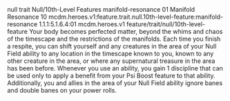 <ability>
  <metadata>
    <class>null</class>
    <feature_type>trait</feature_type>
    <file_dpath>Null/10th-Level Features</file_dpath>
    <item_id>manifold-resonance</item_id>
    <item_index>01</item_index>
    <item_name>Manifold Resonance</item_name>
    <level>10</level>
    <scc>mcdm.heroes.v1:feature.trait.null.10th-level-feature:manifold-resonance</scc>
    <scdc>1.1.1:5.1.6.4:01</scdc>
    <source>mcdm.heroes.v1</source>
    <type>feature/trait/null/10th-level-feature</type>
  </metadata>
  <effects>
    <effect type="mundane">Your body becomes perfected matter, beyond the whims and chaos of the timescape and the restrictions of the manifolds. Each time you finish a respite, you can shift yourself and any creatures in the area of your Null Field ability to any location in the timescape known to you, known to any other creature in the area, or where any supernatural treasure in the area has been before.
Whenever you use an ability, you gain 1 discipline that can be used only to apply a benefit from your Psi Boost feature to that ability. Additionally, you and allies in the area of your Null Field ability ignore banes and double banes on your power rolls.</effect>
  </effects>
</ability>
